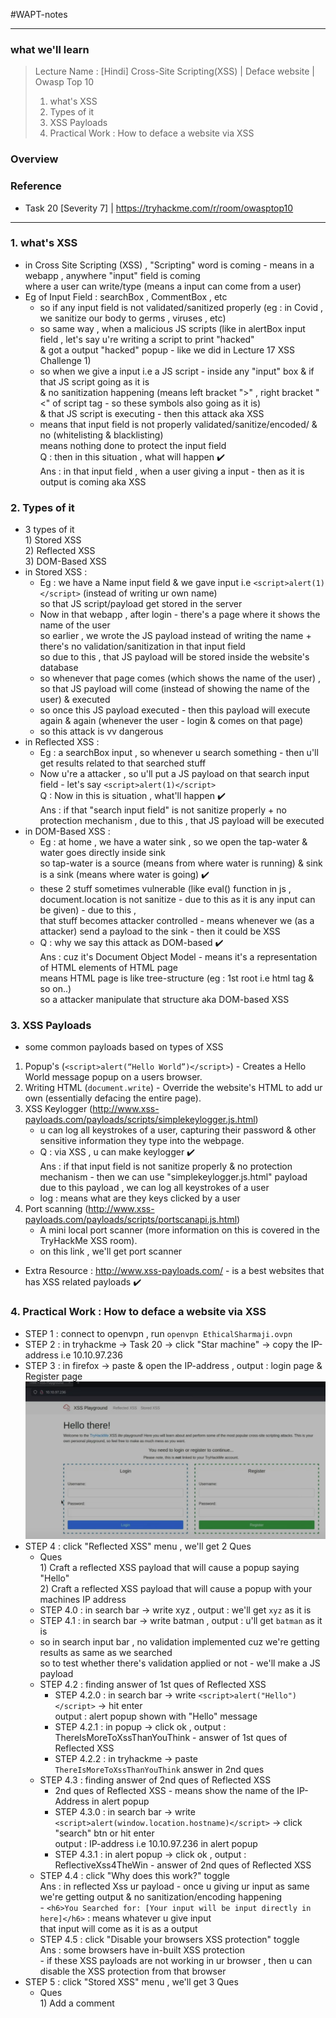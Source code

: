 #WAPT-notes

---
### what we'll learn
> Lecture Name : [Hindi] Cross-Site Scripting(XSS) | Deface website | Owasp Top 10
> 1) what's XSS
> 2) Types of it
> 3) XSS Payloads
> 4) Practical Work : How to deface a website via XSS

### Overview

### Reference
- Task 20 [Severity 7] | https://tryhackme.com/r/room/owasptop10

---

### 1. what's XSS
- in Cross Site Scripting (XSS) , "Scripting" word is coming - means in a webapp , anywhere "input" field is coming <br>
    where a user can write/type (means a input can come from a user)
- Eg of Input Field : searchBox , CommentBox , etc 
    - so if any input field is not validated/sanitized properly (eg : in Covid , we sanitize our body to germs , viruses , etc)
    - so same way , when a malicious JS scripts (like in alertBox input field , let's say u're writing a script to print "hacked" <br>
        & got a output "hacked" popup - like we did in Lecture 17 XSS Challenge 1) <br>
    - so when we give a input i.e a JS script - inside any "input" box & if that JS script going as it is <br>
        & no sanitization happening (means left bracket ">" , right bracket "<" of script tag - so these symbols also going as it is) <br>
        & that JS script is executing - then this attack aka XSS
    - means that input field is not properly validated/sanitize/encoded/ & no (whitelisting & blacklisting) <br>
        means nothing done to protect the input field<br>
        Q : then in this situation , what will happen ✔️<br>
        Ans : in that input field , when a user giving a input - then as it is output is coming aka XSS

### 2. Types of it
- 3 types of it 
    <br>1) Stored XSS
    <br>2) Reflected XSS
    <br>3) DOM-Based XSS
- in Stored XSS : 
    - Eg : we have a Name input field & we gave input i.e `<script>alert(1)</script>` (instead of writing ur own name) <br>
        so that JS script/payload get stored in the server
    - Now in that webapp , after login - there's a page where it shows the name of the user <br>
        so earlier , we wrote the JS payload instead of writing the name + there's no validation/sanitization in that input field <br>
        so due to this , that JS payload will be stored inside the website's database
    - so whenever that page comes (which shows the name of the user) , <br>
        so that JS payload will come (instead of showing the name of the user) & executed
    - so once this JS payload executed - then this payload will execute again & again (whenever the user - login & comes on that page)
    - so this attack is vv dangerous
- in Reflected XSS : 
    - Eg : a searchBox input , so whenever u search something - then u'll get results related to that searched stuff
    - Now u're a attacker , so u'll put a JS payload on that search input field - let's say `<script>alert(1)</script>` <br>
        Q : Now in this is situation , what'll happen ✔️<br>
        Ans : if that "search input field" is not sanitize properly + no protection mechanism , due to this , that JS payload will be executed
- in DOM-Based XSS : 
    - Eg : at home , we have a water sink , so we open the tap-water & water goes directly inside sink <br>
        so tap-water is a source (means from where water is running) & sink is a sink (means where water is going) ✔️
    - these 2 stuff sometimes vulnerable (like eval() function in js , <br>
        document.location is not sanitize - due to this as it is any input can be given) - due to this , <br>
        that stuff becomes attacker controlled - means whenever we (as a attacker) send a payload to the sink - then it could be XSS
    - Q : why we say this attack as DOM-based ✔️<br>
        Ans : cuz it's Document Object Model - means it's a representation of HTML elements of HTML page <br>
        means HTML page is like tree-structure (eg : 1st root i.e html tag & so on..) <br>
        so a attacker manipulate that structure aka DOM-based XSS

### 3. XSS Payloads
- some common payloads based on types of XSS
1. Popup's (`<script>alert(“Hello World”)</script>`) - Creates a Hello World message popup on a users browser.
2. Writing HTML (`document.write`) - Override the website's HTML to add ur own (essentially defacing the entire page).
3. XSS Keylogger (http://www.xss-payloads.com/payloads/scripts/simplekeylogger.js.html)
   - u can log all keystrokes of a user, capturing their password & other sensitive information they type into the webpage.
   - Q : via XSS , u can make keylogger ✔️<br>
        Ans : if that input field is not sanitize properly & no protection mechanism - then we can use "simplekeylogger.js.html" payload <br>
        due to this payload , we can log all keystrokes of a user
    - log : means what are they keys clicked by a user
4. Port scanning (http://www.xss-payloads.com/payloads/scripts/portscanapi.js.html) 
    - A mini local port scanner (more information on this is covered in the TryHackMe XSS room).
    - on this link , we'll get port scanner
- Extra Resource : http://www.xss-payloads.com/ - is a best websites that has XSS related payloads ✔️

### 4. Practical Work : How to deface a website via XSS
- STEP 1 : connect to openvpn , run `openvpn EthicalSharmaji.ovpn`
- STEP 2 : in tryhackme -> Task 20 -> click "Star machine" -> copy the IP-address i.e 10.10.97.236
- STEP 3 : in firefox -> paste & open the IP-address , output : login page & Register page <br>
    <img src="../../notes-pics/03-Module/25_lecture/25_lecture-0-M3.jpg" alt="" width="500"/>
- STEP 4 : click "Reflected XSS" menu , we'll get 2 Ques
    - Ques 
        <br>1) Craft a reflected XSS payload that will cause a popup saying "Hello"
        <br>2) Craft a reflected XSS payload that will cause a popup with your machines IP address
    - STEP 4.0 : in search bar -> write xyz , output : we'll get `xyz` as it is
    - STEP 4.1 : in search bar -> write batman , output : u'll get `batman` as it is
    - so in search input bar , no validation implemented cuz we're getting results as same as we searched <br>
        so to test whether there's validation applied or not - we'll make a JS payload
    - STEP 4.2 : finding answer of 1st ques of Reflected XSS
        - STEP 4.2.0 : in search bar -> write `<script>alert("Hello")</script>` -> hit enter <br>
            output : alert popup shown with "Hello" message
        - STEP 4.2.1 : in popup -> click ok , output : ThereIsMoreToXssThanYouThink - answer of 1st ques of Reflected XSS
        - STEP 4.2.2 : in tryhackme -> paste `ThereIsMoreToXssThanYouThink` answer in 2nd ques
    - STEP 4.3 : finding answer of 2nd ques of Reflected XSS
        - 2nd ques of Reflected XSS - means show the name of the IP-Address in alert popup
        - STEP 4.3.0 : in search bar -> write `<script>alert(window.location.hostname)</script>` -> click "search" btn or hit enter <br>
            output : IP-address i.e 10.10.97.236 in alert popup
        - STEP 4.3.1 : in alert popup -> click ok , output : ReflectiveXss4TheWin - answer of 2nd ques of Reflected XSS
    - STEP 4.4 : click "Why does this work?" toggle <br>
        Ans : in reflected Xss ur payload - once u giving ur input as same we're getting output & no sanitization/encoding happening
        <br>- `<h6>You Searched for: [Your input will be input directly in here]</h6>` : means whatever u give input <br>
            that input will come as it is as a output
    - STEP 4.5 : click "Disable your browsers XSS protection" toggle <br>
        Ans : some browsers have in-built XSS protection
        <br>- if these XSS payloads are not working in ur browser , then u can disable the XSS protection from that browser
- STEP 5 : click "Stored XSS" menu , we'll get 3 Ques
    - Ques
        <br>1) Add a comment